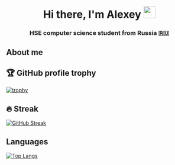 <h1 align="center">Hi there, I'm Alexey</a> 
<img src="https://github.com/blackcater/blackcater/raw/main/images/Hi.gif" height="32" width="32"/></h1>
<h3 align="center">HSE computer science student from Russia 🇷🇺</h3>

## About me
## 🏆 GitHub profile trophy
[![trophy](https://github-profile-trophy.vercel.app/?username=AKisliy&theme=onedark)](https://github.com/ryo-ma/github-profile-trophy)

## 🔥 Streak
[![GitHub Streak](https://github-readme-streak-stats.herokuapp.com/?user=AKisliy)](https://git.io/streak-stats)

## Languages
[![Top Langs](https://github-readme-stats.vercel.app/api/top-langs/?username=AKisliy)](https://github.com/anuraghazra/github-readme-stats)
<!---
AKisliy/AKisliy is a ✨ special ✨ repository because its `README.md` (this file) appears on your GitHub profile.
You can click the Preview link to take a look at your changes.
--->
